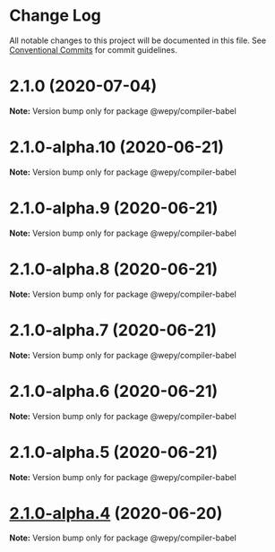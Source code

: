 # Change Log

All notable changes to this project will be documented in this file.
See [Conventional Commits](https://conventionalcommits.org) for commit guidelines.

# 2.1.0 (2020-07-04)

**Note:** Version bump only for package @wepy/compiler-babel





# 2.1.0-alpha.10 (2020-06-21)

**Note:** Version bump only for package @wepy/compiler-babel





# 2.1.0-alpha.9 (2020-06-21)

**Note:** Version bump only for package @wepy/compiler-babel





# 2.1.0-alpha.8 (2020-06-21)

**Note:** Version bump only for package @wepy/compiler-babel





# 2.1.0-alpha.7 (2020-06-21)

**Note:** Version bump only for package @wepy/compiler-babel





# 2.1.0-alpha.6 (2020-06-21)

**Note:** Version bump only for package @wepy/compiler-babel





# 2.1.0-alpha.5 (2020-06-21)

**Note:** Version bump only for package @wepy/compiler-babel





# [2.1.0-alpha.4](https://github.com/Tencent/wepy/compare/v2.1.0-alpha.2...v2.1.0-alpha.4) (2020-06-20)

**Note:** Version bump only for package @wepy/compiler-babel

